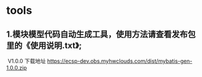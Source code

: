 # tools

## 1.模块模型代码自动生成工具，使用方法请查看发布包里的《使用说明.txt》;
  V1.0.0 下载地址 https://ecsp-dev.obs.myhwclouds.com/dist/mybatis-gen-1.0.0.zip
 
